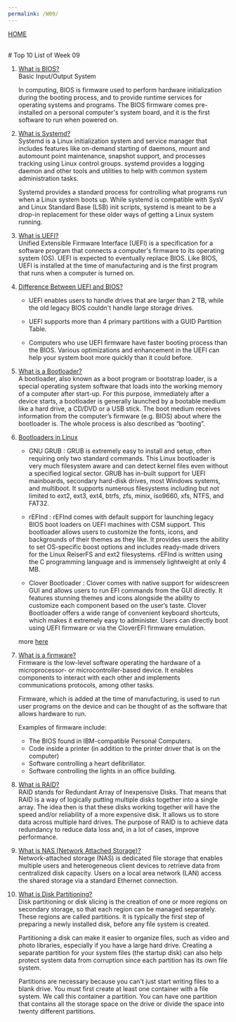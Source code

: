 ```yaml
---
permalink: /W09/
---
```

[HOME](../)

<br>
# Top 10 List of Week 09

1. [What is BIOS?](https://www.youtube.com/watch?v=ncUmWthHrU0)<br>
    Basic Input/Output System 

    In computing, BIOS is firmware used to perform hardware initialization during the booting process, and to provide runtime services for operating systems and programs. The BIOS firmware comes pre-installed on a personal computer's system board, and it is the first software to run when powered on.
    
2. [What is Systemd?](https://www.youtube.com/watch?v=AtEqbYTLHfs)<br>
    Systemd is a Linux initialization system and service manager that includes features like on-demand starting of daemons, mount and automount point maintenance, snapshot support, and processes tracking using Linux control groups. systemd provides a logging daemon and other tools and utilities to help with common system administration tasks.

    Systemd provides a standard process for controlling what programs run when a Linux system boots up. While systemd is compatible with SysV and Linux Standard Base (LSB) init scripts, systemd is meant to be a drop-in replacement for these older ways of getting a Linux system running.
    
3. [What is UEFI?](https://www.youtube.com/watch?v=l4Mw3ryJAN8)<br>
   Unified Extensible Firmware Interface (UEFI) is a specification for a software program that connects a computer's firmware to its operating system (OS). UEFI is expected to eventually replace BIOS. Like BIOS, UEFI is installed at the time of manufacturing and is the first program that runs when a computer is turned on.

4. [Difference Between UEFI and BIOS?](https://www.youtube.com/watch?v=zIYkol851dU)<br>

    - UEFI enables users to handle drives that are larger than 2 TB, while the old legacy BIOS couldn't handle large storage drives.

    - UEFI supports more than 4 primary partitions with a GUID Partition Table.

    - Computers who use UEFI firmware have faster booting process than the BIOS. Various optimizations and enhancement in the UEFI can help your system boot more quickly than it could before.
    
    
5. [What is a Bootloader?](https://www.youtube.com/watch?v=-tXox11ngLY)<br>
    A bootloader, also known as a boot program or bootstrap loader, is a special operating system software that loads into the working memory of a computer after start-up. For this purpose, immediately after a device starts, a bootloader is generally launched by a bootable medium like a hard drive, a CD/DVD or a USB stick. The boot medium receives information from the computer’s firmware (e.g. BIOS) about where the bootloader is. The whole process is also described as “booting”.
    
6. [Bootloaders in Linux](https://www.youtube.com/watch?v=I-hyCLMht70)<br>
    - GNU GRUB : GRUB is extremely easy to install and setup, often requiring only two standard commands. This Linux bootloader is very much filesystem aware and can detect kernel files even without a specified logical sector.
    GRUB has in-built support for UEFI mainboards, secondary hard-disk drives, most Windows systems, and multiboot.
    It supports numerous filesystems including but not limited to ext2, ext3, ext4, btrfs, zfs, minix, iso9660, xfs, NTFS, and FAT32.

    - rEFInd : rEFInd comes with default support for launching legacy BIOS boot loaders on UEFI machines with CSM support. This bootloader allows users to customize the fonts, icons, and backgrounds of their themes as they like. It provides users the ability to set OS-specific boost options and includes ready-made drivers for the Linux ReiserFS and ext2 filesystems. rEFInd is written using the C programming language and is immensely lightweight at only 4 MB.
   
    - Clover Bootloader : Clover comes with native support for widescreen GUI and allows users to run EFI commands from the GUI directly. It features stunning themes and icons alongside the ability to customize each component based on the user’s taste. Clover Bootloader offers a wide range of convenient keyboard shortcuts, which makes it extremely easy to administer. Users can directly boot using UEFI firmware or via the CloverEFI firmware emulation.
    
    more [here](https://www.ubuntupit.com/best-linux-bootloader-for-home-and-embedded-systems/)

7. [What is a firmware?](https://www.youtube.com/watch?v=3YfZcNUhBKY&t=105s)<br>
    Firmware is the low-level software operating the hardware of a microprocessor- or microcontroller-based device. It enables components to interact with each other and implements communications protocols, among other tasks.

    Firmware, which is added at the time of manufacturing, is used to run user programs on the device and can be thought of as the software that allows hardware to run.

    Examples of firmware include:
    - The BIOS found in IBM-compatible Personal Computers.
    - Code inside a printer (in addition to the printer driver that is on the computer)
    - Software controlling a heart defibrillator.
    - Software controlling the lights in an office building.
    

8. [What is RAID?](https://www.youtube.com/watch?v=Aa0RTgxJJy8)<br>
    RAID stands for Redundant Array of Inexpensive Disks. That means that RAID is a way of logically putting multiple disks together into a single array. The idea then is that these disks working together will have the speed and/or reliability of a more expensive disk. It allows us to store data across multiple hard drives. The purpose of RAID is to achieve data redundancy to reduce data loss and, in a lot of cases, improve performance.

9. [What is NAS (Network Attached Storage)?](https://www.youtube.com/watch?v=3yZDDr0JKVc)<br>
    Network-attached storage (NAS) is dedicated file storage that enables multiple users and heterogeneous client devices to retrieve data from centralized disk capacity. Users on a local area network (LAN) access the shared storage via a standard Ethernet connection.

10. [What is Disk Partitioning?](https://www.youtube.com/watch?v=AeUM4kR67XQ)<br>
    Disk partitioning or disk slicing is the creation of one or more regions on secondary storage, so that each region can be managed separately. These regions are called partitions. It is typically the first step of preparing a newly installed disk, before any file system is created.

    Partitioning a disk can make it easier to organize files, such as video and photo libraries, especially if you have a large hard drive. Creating a separate partition for your system files (the startup disk) can also help protect system data from corruption since each partition has its own file system.

    Partitions are necessary because you can't just start writing files to a blank drive. You must first create at least one container with a file system. We call this container a partition. You can have one partition that contains all the storage space on the drive or divide the space into twenty different partitions.

   